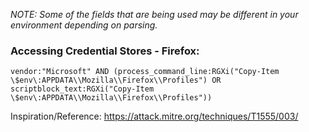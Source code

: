 _NOTE: Some of the fields that are being used may be different in your environment depending on parsing._ 

### Accessing Credential Stores - Firefox: 
`vendor:"Microsoft" AND (process_command_line:RGXi("Copy-Item \$env\:APPDATA\\Mozilla\\Firefox\\Profiles") OR scriptblock_text:RGXi("Copy-Item \$env\:APPDATA\\Mozilla\\Firefox\\Profiles"))`

Inspiration/Reference: https://attack.mitre.org/techniques/T1555/003/
